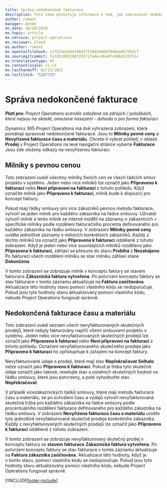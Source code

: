 ```yaml
---
title: Správa nedokončené fakturace
description: Toto téma poskytuje informace o tom, jak zobrazovat nedokončenou fakturaci a pracovat s ní v aplikaci Project Operations.
author: rumant
manager: Annbe
ms.date: 10/20/2020
ms.topic: article
ms.service: project-operations
ms.reviewer: kfend
ms.author: rumant
ms.openlocfilehash: c3752abd26e760d27320d2b86079d84a967d53cf
ms.sourcegitcommit: fa32b1893286f20271fa4ec4be8fc68bd135f53c
ms.translationtype: HT
ms.contentlocale: cs-CZ
ms.lasthandoff: 02/15/2021
ms.locfileid: "5287725"
---
```

# <a name="manage-the-billing-backlog"></a>Správa nedokončené fakturace

_**Platí pro:** Project Operations scénáře založené na zdrojích / položkách, které nejsou na skladě, omezené nasazení - dohoda o pro forma fakturaci_

Dynamics 365 Project Operations má dvě vyhrazená zobrazení, která pomáhají spravovat nedokončené fakturace. Jsou to **Milníky pevné ceny** a **Nevyřízená fakturace času a materiálu**. Chcete-li vybrat pohled, v oblasti **Prodej** v Project Operations na levé navigační stránce vyberte **Fakturace**. Jsou zde uloženy odkazy na nevyřízenou fakturaci.

## <a name="fixed-price-milestones"></a>Milníky s pevnou cenou

Toto zobrazení uvádí všechny milníky fixních cen ve všech řádcích smluv projektu v systému. Jeden nebo více milníků lze označit jako **Připraveno k fakturaci** nebo **Není připraveni na fakturaci** z tohoto pohledu. Když označíte milník jako **Připraveno k fakturaci**, milník bude k dispozici pro koncept faktury.

Pokud mají řádky smlouvy pro více zákazníků pevnou metodu fakturace, vytvoří se jeden milník pro každého zákazníka na řádce smlouvy. Uživatel vytvoří milník a tento milník se interně rozdělí na záznamy o zákaznících = specifické milníky podle rozdělení fakturačního procenta definovaného pro každého zákazníka na řádku smlouvy. V zobrazení **Milníky pevné ceny** uvidíte jednotlivé záznamy o milnících konkrétních zákazníků. Každý z těchto milníků lze označit jako **Připraveno k fakturaci** odděleně z tohoto zobrazení. Když je jeden nebo více souvisejících milníků rozděleno jako **Připraveno k fakturaci**, záhlaví se přesune do stavu **Probíhá** z **Nezahájeno**. Po fakturaci všech rozdělení milníku se stav milníku záhlaví stane **Dokončeno**.

V tomto zobrazení se zobrazuje milník v konceptu faktury se stavem fakturace **Zákaznická faktura vytvořena**. Po potvrzení konceptu faktury se stav fakturace v tomto záznamu aktualizuje na **Faktura zaúčtována**. Aktualizace této hodnoty stavu pomocí vlastního kódu se nedoporučuje. Pokud jsou tyto hodnoty stavu aktualizovány pomocí vlastního kódu, nebude Project Operations fungovat správně.

## <a name="time-and-material-billing-backlog"></a>Nedokončená fakturace času a materiálu

Toto zobrazení uvádí seznam všech nevyfakturovaných skutečných prodejů, které nebyly fakturovány napříč všemi smlouvami projektu v systému. Jeden nebo více nevyfakturovaných skutečných prodejů lze označit jako **Připraveno k fakturaci** nebo **Není připraveni na fakturaci** z tohoto pohledu. Označení nevyfakturovaného skutečného prodeje jako **Připraveno k fakturaci** ho zpřístupňuje k zařazení na koncept faktury.

Nevyfakturované údaje o prodeji, které mají stav **Nepřekračovat** **Selhalo** nelze označit jako **Připraveno k fakturaci**. Pokud je třeba tyto skutečné údaje označit jako takové, resetujte stav u ostatních skutečných hodnot na řádku smlouvy, které jsou potvrzeny, a poté vyhodnoťte stav **Nepřekračovat**.

V případě vícezákaznických řádků smlouvy, které mají metodu fakturace času a materiálu, se po schválení času a výdajů vytvoří nevyfakturovaná skutečná tržba pro každého zákazníka na řádce smlouvy podle procentuálního rozdělení fakturace definovaného pro každého zákazníka na řádku smlouvy. V zobrazení **Nevyřízena fakturace času a materiálu** uvidíte tyto jednotlivé nevyfakturované skutečné prodeje konkrétního zákazníka. Každý z nevyfakturovaných skutečných prodejů lze označit jako **Připraveno k fakturaci** odděleně z tohoto zobrazení.

V tomto zobrazení se zobrazuje nevyfakturovaný skutečný prodej v konceptu faktury se **stavem fakturace** **Zákaznická faktura vytvořena**. Po potvrzení konceptu faktury se stav fakturace v tomto záznamu aktualizuje na **Faktura zákazníka zaúčtována**. Aktualizace této hodnoty, když je v tomto stavu, pomocí vlastního kódu se nedoporučuje. Pokud jsou tyto hodnoty stavu aktualizovány pomocí vlastního kódu, nebude Project Operations fungovat správně.


[!INCLUDE[footer-include](../includes/footer-banner.md)]